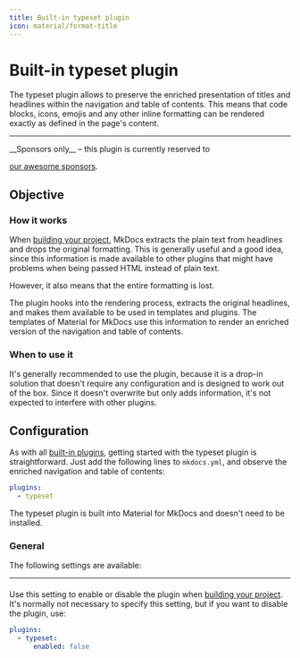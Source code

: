 ```yaml
---
title: Built-in typeset plugin
icon: material/format-title
---
```


# Built-in typeset plugin

The typeset plugin allows to preserve the enriched presentation of titles and
headlines within the navigation and table of contents. This means that code
blocks, icons, emojis and any other inline formatting can be rendered exactly
as defined in the page's content.

---

<!-- md:sponsors --> __Sponsors only__ – this plugin is currently reserved to
[our awesome sponsors].

  [our awesome sponsors]: ../insiders/index.md

## Objective

### How it works

When [building your project], MkDocs extracts the plain text from headlines and
drops the original formatting. This is generally useful and a good idea, since
this information is made available to other plugins that might have problems
when being passed HTML instead of plain text.

However, it also means that the entire formatting is lost.

The plugin hooks into the rendering process, extracts the original headlines,
and makes them available to be used in templates and plugins. The templates of
Material for MkDocs use this information to render an enriched version of the
navigation and table of contents.

  [building your project]: ../creating-your-site.md#building-your-site

### When to use it

It's generally recommended to use the plugin, because it is a drop-in solution
that doesn't require any configuration and is designed to work out of the box.
Since it doesn't overwrite but only adds information, it's not expected to
interfere with other plugins.

## Configuration

<!-- md:sponsors -->
<!-- md:version insiders-4.27.0 -->
<!-- md:plugin [typeset] – built-in -->
<!-- md:flag experimental -->

As with all [built-in plugins], getting started with the typeset plugin is
straightforward. Just add the following lines to `mkdocs.yml`, and observe the
enriched navigation and table of contents:

``` yaml
plugins:
  - typeset
```

The typeset plugin is built into Material for MkDocs and doesn't need to be
installed.

  [typeset]: typeset.md
  [built-in plugins]: index.md

### General

The following settings are available:

---

#### <!-- md:setting config.enabled -->

<!-- md:sponsors -->
<!-- md:version insiders-4.27.0 -->
<!-- md:default `true` -->

Use this setting to enable or disable the plugin when [building your project].
It's normally not necessary to specify this setting, but if you want to disable
the plugin, use:

``` yaml
plugins:
  - typeset:
      enabled: false
```

  [building your project]: ../creating-your-site.md#building-your-site
